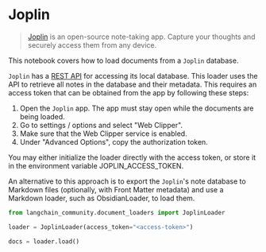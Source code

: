 # Joplin

>[Joplin](https://joplinapp.org/) is an open-source note-taking app. Capture your thoughts and securely access them from any device.

This notebook covers how to load documents from a `Joplin` database.

`Joplin` has a [REST API](https://joplinapp.org/api/references/rest_api/) for accessing its local database. This loader uses the API to retrieve all notes in the database and their metadata. This requires an access token that can be obtained from the app by following these steps:

1. Open the `Joplin` app. The app must stay open while the documents are being loaded.
2. Go to settings / options and select "Web Clipper".
3. Make sure that the Web Clipper service is enabled.
4. Under "Advanced Options", copy the authorization token.

You may either initialize the loader directly with the access token, or store it in the environment variable JOPLIN_ACCESS_TOKEN.

An alternative to this approach is to export the `Joplin`'s note database to Markdown files (optionally, with Front Matter metadata) and use a Markdown loader, such as ObsidianLoader, to load them.


```python
from langchain_community.document_loaders import JoplinLoader
```


```python
loader = JoplinLoader(access_token="<access-token>")
```


```python
docs = loader.load()
```


```python

```
